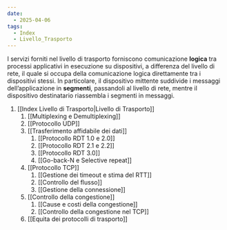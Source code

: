 ```yaml
---
date:
  - 2025-04-06
tags:
  - Index
  - Livello_Trasporto
---
```

I servizi forniti nel livello di trasporto forniscono comunicazione **logica** tra processi applicativi in esecuzione su dispositivi, a differenza del livello di rete, il quale si occupa della comunicazione logica direttamente tra i dispositivi stessi. In particolare, il dispositivo mittente suddivide i messaggi dell’applicazione in **segmenti**, passandoli al livello di rete, mentre il dispositivo destinatario riassembla i segmenti in messaggi.

 1. [[Index Livello di Trasporto|Livello di Trasporto]]
	1. [[Multiplexing e Demultiplexing]]
	2. [[Protocollo UDP]]
	3. [[Trasferimento affidabile dei dati]]
		1. [[Protocollo RDT 1.0 e 2.0]]
		2. [[Protocollo RDT 2.1 e 2.2]]
		3. [[Protocollo RDT 3.0]]
		4. [[Go-back-N e Selective repeat]]
	4. [[Protocollo TCP]]
		1. [[Gestione dei timeout e stima del RTT]]
		2. [[Controllo del flusso]]
		3. [[Gestione della connessione]]
	5. [[Controllo della congestione]]
		1. [[Cause e costi della congestione]]
		2. [[Controllo della congestione nel TCP]]
	6. [[Equita dei protocolli di trasporto]]